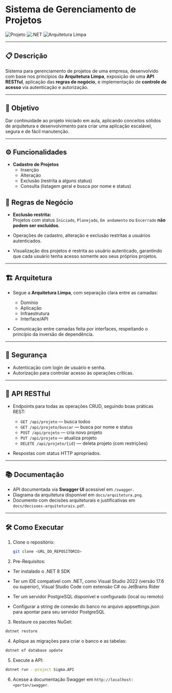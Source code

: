 # Sistema de Gerenciamento de Projetos

![Projeto](https://img.shields.io/badge/Status-Concluído-green)
![.NET](https://img.shields.io/badge/.NET-8-blue)
![Arquitetura Limpa](https://img.shields.io/badge/Arquitetura-Limpa-orange)

---

## 📋 Descrição

Sistema para gerenciamento de projetos de uma empresa, desenvolvido com base nos princípios da **Arquitetura Limpa**, exposição de uma **API RESTful**, aplicação das **regras de negócio**, e implementação de **controle de acesso** via autenticação e autorização.

---

## 🎯 Objetivo

Dar continuidade ao projeto iniciado em aula, aplicando conceitos sólidos de arquitetura e desenvolvimento para criar uma aplicação escalável, segura e de fácil manutenção.

---

## ⚙️ Funcionalidades

- **Cadastro de Projetos**  
  - Inserção  
  - Alteração  
  - Exclusão (restrita a alguns status)  
  - Consulta (listagem geral e busca por nome e status)

## 📌 Regras de Negócio

- **Exclusão restrita:**  
  Projetos com status `Iniciado`, `Planejado`, `Em andamento` ou `Encerrado` **não podem ser excluídos**.

- Operações de cadastro, alteração e exclusão restritas a usuários autenticados.

- Visualização dos projetos é restrita ao usuário autenticado, garantindo que cada usuário tenha acesso somente aos seus próprios projetos.

---

## 🏗️ Arquitetura

- Segue a **Arquitetura Limpa**, com separação clara entre as camadas:  
  - Domínio  
  - Aplicação  
  - Infraestrutura  
  - Interface/API  

- Comunicação entre camadas feita por interfaces, respeitando o princípio da inversão de dependência.

---

## 🔐 Segurança

- Autenticação com login de usuário e senha.  
- Autorização para controlar acesso às operações críticas.

---

## 🚀 API RESTful

- Endpoints para todas as operações CRUD, seguindo boas práticas REST:  
  - `GET /api/projeto` — busca todos  
  - `GET /api/projeto/buscar` — busca por nome e status  
  - `POST /api/projeto` — cria novo projeto  
  - `PUT /api/projeto` — atualiza projeto  
  - `DELETE /api/projeto/{id}` — deleta projeto (com restrições)

- Respostas com status HTTP apropriados.

---

## 📚 Documentação

- API documentada via **Swagger UI** acessível em `/swagger`.  
- Diagrama da arquitetura disponível em `docs/arquitetura.png`.  
- Documento com decisões arquiteturais e justificativas em `docs/decisoes-arquiteturais.pdf`.

---

## 🛠️ Como Executar

1. Clone o repositório:

   ```bash
   git clone <URL_DO_REPOSITORIO>
   ```

2. Pre-Requisitos:

- Ter instalado o .NET 8 SDK

- Ter um IDE compatível com .NET, como Visual Studio 2022 (versão 17.6 ou superior), Visual Studio Code com extensão C# ou JetBrains Rider

- Ter um servidor PostgreSQL disponível e configurado (local ou remoto)

- Configurar a string de conexão do banco no arquivo appsettings.json para apontar para seu servidor PostgreSQL

3. Restaure os pacotes NuGet:

```bash
dotnet restore
```

4. Aplique as migrações para criar o banco e as tabelas:
   
```bash
dotnet ef database update
```
5. Execute a API:
   
```bash
dotnet run --project Sigma.API
```

6. Acesse a documentação Swagger em `http://localhost:<porta>/swagger`.

  
   
